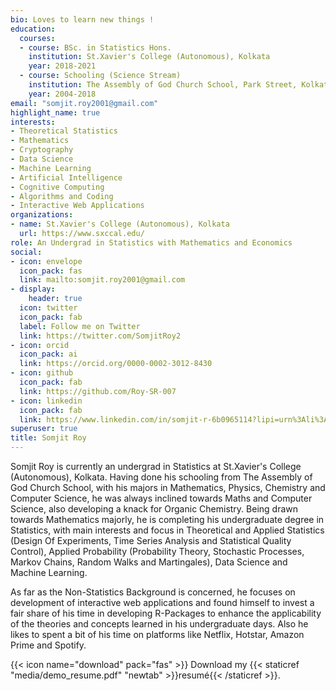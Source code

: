 ```yaml
---
bio: Loves to learn new things !
education:
  courses:
  - course: BSc. in Statistics Hons.
    institution: St.Xavier's College (Autonomous), Kolkata
    year: 2018-2021
  - course: Schooling (Science Stream)
    institution: The Assembly of God Church School, Park Street, Kolkata
    year: 2004-2018
email: "somjit.roy2001@gmail.com"
highlight_name: true
interests:
- Theoretical Statistics
- Mathematics
- Cryptography
- Data Science
- Machine Learning
- Artificial Intelligence
- Cognitive Computing
- Algorithms and Coding
- Interactive Web Applications
organizations:
- name: St.Xavier's College (Autonomous), Kolkata
  url: https://www.sxccal.edu/
role: An Undergrad in Statistics with Mathematics and Economics
social:
- icon: envelope
  icon_pack: fas
  link: mailto:somjit.roy2001@gmail.com
- display:
    header: true
  icon: twitter
  icon_pack: fab
  label: Follow me on Twitter
  link: https://twitter.com/SomjitRoy2
- icon: orcid
  icon_pack: ai
  link: https://orcid.org/0000-0002-3012-8430
- icon: github
  icon_pack: fab
  link: https://github.com/Roy-SR-007
- icon: linkedin
  icon_pack: fab
  link: https://www.linkedin.com/in/somjit-r-6b0965114?lipi=urn%3Ali%3Apage%3Ad_flagship3_profile_view_base_contact_details%3BuImCp7e8Ql%2BMEGormFmXcg%3D%3D
superuser: true
title: Somjit Roy
---
```


Somjit Roy is currently an undergrad in Statistics at St.Xavier's College (Autonomous), Kolkata. Having done his schooling from The Assembly of God Church School, with his majors in Mathematics, Physics, Chemistry and Computer Science, he was always inclined towards Maths and Computer Science, also developing a knack for Organic Chemistry. Being drawn towards Mathematics majorly, he is completing his undergraduate degree in Statistics, with main interests and focus in Theoretical and Applied Statistics (Design Of Experiments, Time Series Analysis and Statistical Quality Control), Applied Probability (Probability Theory, Stochastic Processes, Markov Chains, Random Walks and Martingales), Data Science and Machine Learning.   

As far as the Non-Statistics Background is concerned, he focuses on development of interactive web applications and found himself to invest a fair share of his time in developing R-Packages to enhance the applicability of the theories and concepts learned in his undergraduate days. Also he likes to spent a bit of his time on platforms like Netflix, Hotstar, Amazon Prime and Spotify.

{{< icon name="download" pack="fas" >}} Download my {{< staticref "media/demo_resume.pdf" "newtab" >}}resumé{{< /staticref >}}.
